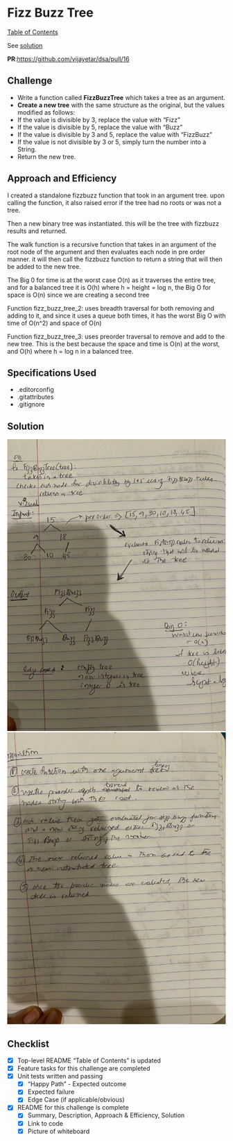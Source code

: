 # Fizz Buzz Tree

[Table of Contents](../../../README.md)

See [solution](fizz_buzz_tree.py)

__PR__:https://github.com/vijayetar/dsa/pull/16

## Challenge
* Write a function called __FizzBuzzTree__ which takes a tree as an argument.
* __Create a new tree__ with the same structure as the original, but the values modified as follows:
*  If the value is divisible by 3, replace the value with “Fizz”
*  If the value is divisible by 5, replace the value with “Buzz”
*  If the value is divisible by 3 and 5, replace the value with “FizzBuzz”
*  If the value is not divisible by 3 or 5, simply turn the number into a String.
* Return the new tree.

## Approach and Efficiency
I created a standalone fizzbuzz function that took in an argument tree. upon calling the function, it also raised error if the tree had no roots or was not a tree.

Then a new binary tree was instantiated.  this will be the tree with fizzbuzz results and returned.

The walk function is a recursive function that takes in an argument of the root node of the argument and then evaluates each node in pre order manner. it will then call the fizzbuzz function to return a string that will then be added to the new tree.

The Big 0 for time is at the worst case O(n) as it traverses the entire tree, and for a balanced tree it is O(h) where h = height = log n, the Big O for space is O(n) since we are creating a second tree

Function fizz_buzz_tree_2: uses breadth traversal for both removing and adding to it, and since it uses a queue both times, it has the worst Big O with time of O(n^2) and space of O(n)

Function fizz_buzz_tree_3: uses preorder traversal to remove and add to the new tree. This is the best because the space and time is O(n) at the worst, and O(h) where h = log n in a balanced tree.

## Specifications Used
* .editorconfig
* .gitattributes
* .gitignore


## Solution
![Page1](../../assets/fizz_buzz_1.jpg)
![Page2](../../assets/fizz_buzz_2.jpg)

## Checklist
 - [x] Top-level README “Table of Contents” is updated
 - [x] Feature tasks for this challenge are completed
 - [x] Unit tests written and passing
     - [x] “Happy Path” - Expected outcome
     - [x] Expected failure
     - [x] Edge Case (if applicable/obvious)
 - [x] README for this challenge is complete
     - [x] Summary, Description, Approach & Efficiency, Solution
     - [x] Link to code
     - [x] Picture of whiteboard
